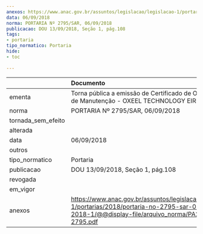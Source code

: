 ```yaml
---
anexos: https://www.anac.gov.br/assuntos/legislacao/legislacao-1/portarias/2018/portaria-no-2795-sar-06-09-2018-1/@@display-file/arquivo_norma/PA2018-2795.pdf
data: 06/09/2018
norma: PORTARIA Nº 2795/SAR, 06/09/2018
publicacao: DOU 13/09/2018, Seção 1, pág.108
tags:
- portaria
tipo_normatico: Portaria
hide: 
- toc 
 
---
```


|                    | Documento                                                                                                                                              |
|:-------------------|:-------------------------------------------------------------------------------------------------------------------------------------------------------|
| ementa             | Torna pública a emissão de Certificado de Organização de Manutenção - OXEEL TECHNOLOGY EIRELI.                                                         |
| norma              | PORTARIA Nº 2795/SAR, 06/09/2018                                                                                                                       |
| tornada_sem_efeito |                                                                                                                                                        |
| alterada           |                                                                                                                                                        |
| data               | 06/09/2018                                                                                                                                             |
| outros             |                                                                                                                                                        |
| tipo_normatico     | Portaria                                                                                                                                               |
| publicacao         | DOU 13/09/2018, Seção 1, pág.108                                                                                                                       |
| revogada           |                                                                                                                                                        |
| em_vigor           |                                                                                                                                                        |
| anexos             | https://www.anac.gov.br/assuntos/legislacao/legislacao-1/portarias/2018/portaria-no-2795-sar-06-09-2018-1/@@display-file/arquivo_norma/PA2018-2795.pdf |
